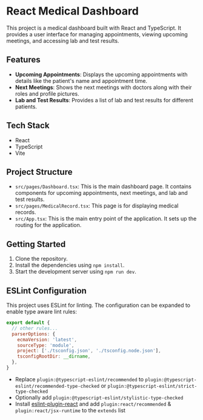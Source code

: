 # React Medical Dashboard

This project is a medical dashboard built with React and TypeScript. It provides a user interface for managing appointments, viewing upcoming meetings, and accessing lab and test results.

## Features

- **Upcoming Appointments**: Displays the upcoming appointments with details like the patient's name and appointment time.
- **Next Meetings**: Shows the next meetings with doctors along with their roles and profile pictures.
- **Lab and Test Results**: Provides a list of lab and test results for different patients.

## Tech Stack

- React
- TypeScript
- Vite

## Project Structure

- `src/pages/Dashboard.tsx`: This is the main dashboard page. It contains components for upcoming appointments, next meetings, and lab and test results.
- `src/pages/MedicalRecord.tsx`: This page is for displaying medical records.
- `src/App.tsx`: This is the main entry point of the application. It sets up the routing for the application.

## Getting Started

1. Clone the repository.
2. Install the dependencies using `npm install`.
3. Start the development server using `npm run dev`.

## ESLint Configuration

This project uses ESLint for linting. The configuration can be expanded to enable type aware lint rules:

```javascript
export default {
  // other rules...
  parserOptions: {
    ecmaVersion: 'latest',
    sourceType: 'module',
    project: ['./tsconfig.json', './tsconfig.node.json'],
    tsconfigRootDir: __dirname,
  },
}
```

- Replace `plugin:@typescript-eslint/recommended` to `plugin:@typescript-eslint/recommended-type-checked` or `plugin:@typescript-eslint/strict-type-checked`
- Optionally add `plugin:@typescript-eslint/stylistic-type-checked`
- Install [eslint-plugin-react](https://github.com/jsx-eslint/eslint-plugin-react) and add `plugin:react/recommended` & `plugin:react/jsx-runtime` to the `extends` list
